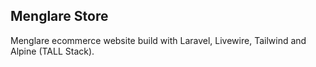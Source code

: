 ## Menglare Store

Menglare ecommerce website build with Laravel, Livewire, Tailwind and Alpine (TALL Stack).
